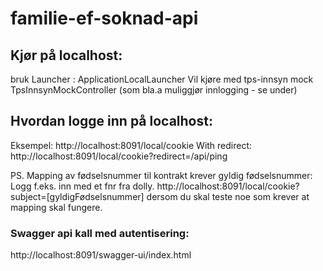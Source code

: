 # familie-ef-soknad-api

## Kjør på localhost: 
bruk Launcher : ApplicationLocalLauncher 
Vil kjøre med tps-innsyn mock TpsInnsynMockController (som bla.a muliggjør innlogging - se under)

## Hvordan logge inn på localhost:
Eksempel: 
http://localhost:8091/local/cookie
With redirect:
http://localhost:8091/local/cookie?redirect=/api/ping

PS. Mapping av fødselsnummer til kontrakt krever gyldig fødselsnummer: Logg f.eks. inn med et fnr fra dolly.
http://localhost:8091/local/cookie?subject=[gyldigFødselsnummer] dersom du skal teste noe som krever at mapping skal fungere.   

### Swagger api kall med autentisering: 
http://localhost:8091/swagger-ui/index.html
